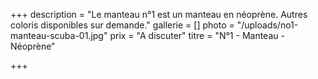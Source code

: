 +++
description = "Le manteau n°1 est un manteau en néoprène. Autres coloris disponibles sur demande."
gallerie = []
photo = "/uploads/no1-manteau-scuba-01.jpg"
prix = "A discuter"
titre = "N°1 - Manteau - Néoprène"

+++
